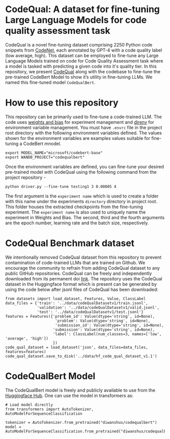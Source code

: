 # CodeQual: A dataset for fine-tuning Large Language Models for code quality assessment task

CodeQual is a novel fine-tuning dataset comprising 2250 Python code snippets from [CodeNet](https://zenodo.org/doi/10.5281/zenodo.4814769), each annotated by GPT-4 with a code quality label (low average, high). This dataset can be employed to fine-tune any Large Language Models trained on code for Code Quality Assessment task where a model is tasked with predicting a given code into it's quality tier. In this repository, we present [CodeQual](https://zenodo.org/doi/10.5281/zenodo.11062805) along with the codebase to fine-tune the pre-trained CodeBert Model to show it’s utility in fine-tuning LLMs. We named this fine-tuned model `CodeQualBert`.

# How to use this repository
This repository can be primarily used to fine-tune a code-trained LLM. The code uses [weights and bias](https://wandb.ai/) for experiment management and [direnv](https://direnv.net/) for environment variable management. You must have `.envrc` file in the project root directory with the following environment variables defined. The values shown for the environment variables are examples values suitable for fine-tuning a CodeBert mnodel.
```
export MODEL_NAME="microsoft/codebert-base"
export WANDB_PROJECT="codequalbert"
```
Once the environment variables are defined, you can fine-tune your desired pre-trained model with CodeQual using the following command from the project repository -
```
python driver.py --fine-tune testing1 3 0.00005 4
```
The first argument is the `experiment name` which is used to create a folder with this name under the experiments `directory` directory in project root. This folder houses the extracted checkpoints from the fine-tuning experiment. The `experiment name` is also used to uniquely name the experiment in Weights and Bias. The second, third and the fourth arguments are the epoch number, learning rate and the batch size, respectively.

# CodeQual Benchmark dataset
We intentionally removed CodeQual dataset from this repository to prevent contamination of code-trained LLMs that are trained on Github. We encourage the community to refrain from adding CodeQual dataset to any public GitHub repositories. CodeQual can be freely and independently downloaded from its permanent doi [link](https://zenodo.org/doi/10.5281/zenodo.11062805). The repository uses the CodeQual dataset in the Huggingface format which is present can be generated by using the code below after jsonl files of CodeQual has been downloaded:

```
from datasets import load_dataset, Features, Value, ClassLabel
data_files = {'train': '../data/codeQualDatasetv1/train.jsonl',
              'validation': '../data/codeQualDatasetv1/valid.jsonl',
              'test': '../data/codeQualDatasetv1/test.jsonl'}
features = Features({'problem_id': Value(dtype='string', id=None),
                      'problem': Value(dtype='string', id=None),
                      'submission_id': Value(dtype='string', id=None),
                     'submission': Value(dtype='string', id=None),
                     'label': ClassLabel(num_classes=3, names=['low', 'average', 'high'])
                     })
code_qual_dataset = load_dataset('json', data_files=data_files, features=features)
code_qual_dataset.save_to_disk('../data/hf_code_qual_dataset_v1.1')
```

# CodeQualBert Model
The CodeQualBert model is freely and publicly available to use from the [Huggingface Hub](https://huggingface.co/diwanshus/codequalbert). One can use the model in transformers as:
```
# Load model directly
from transformers import AutoTokenizer, AutoModelForSequenceClassification

tokenizer = AutoTokenizer.from_pretrained("diwanshus/codequalbert")
model = AutoModelForSequenceClassification.from_pretrained("diwanshus/codequalbert")
```
